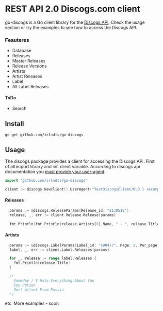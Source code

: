 # REST API 2.0 Discogs.com client

go-discogs is a Go client library for the [Discogs API](https://www.discogs.com/developers/). Check the usage section or try the examples to see how to access the Discogs API.

### Feauteres
 * Database
  * Releases
  * Master Releases
  * Release Versions
  * Artists
  * Artist Releases
  * Label
  * All Label Releases
 
#### ToDo
- Search

 
Install
--------
    go get github.com/irlndts/go-discogs

Usage
---------
The discogs package provides a client for accessing the Discogs API. 
First of all import library and init client variable. According to discogs api documentation you [must provide your user-agent](https://www.discogs.com/developers/#page:home,header:home-general-information). 
```go
import "github.com/irlndts/go-discogs"
```
```go
client := discogs.NewClient().UserAgent("TestDiscogsClient/0.0.1 +example.com")
``` 

#### Releases
```go
  params := &discogs.ReleaseParams{Release_id: "8138518"}
  release, _, err := client.Release.Release(params)
  
  fmt.Println(fmt.Println(release.Artists[0].Name, " - ", release.Title)) // St. Petersburg Ska-Jazz Review  -  Elephant Riddim
```

#### Artists
```go
  params := &discogs.LabelParams{Label_id: "890477", Page: 2, Per_page: 3}
  label, _, err := client.Label.Releases(params)

  for _, release := range label.Releases {
    fmt.Println(release.Title)
  }

  /*
    Someday / I Hate Everything About You
    Spy Potion
    Surf Attack From Russia
  */
```

etc. 
More examples - soon
